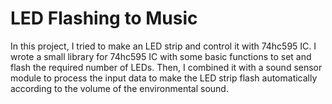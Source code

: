 # LED Flashing to Music
In this project, I tried to make an LED strip and control it with 74hc595 IC. I wrote a small library for 74hc595 IC with some basic functions to set and flash the required number of LEDs. Then, I combined it with a sound sensor module to process the input data to make the LED strip flash automatically according to the volume of the environmental sound.
